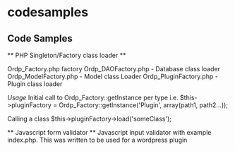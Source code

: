 codesamples
===========

Code Samples
--------------

** PHP Singleton/Factory class loader **

Ordp_Factory.php
factory
Ordp_DAOFactory.php - Database class loader
Ordp_ModelFactory.php - Model class Loader
Ordp_PluginFactory.php - Plugin class loader

*Usage*
Initial call to Ordp_Factory::getInstance per type
i.e. $this->pluginFactory = Ordp_Factory::getInstance('Plugin', array(path1, path2...));

Calling a class
$this->pluginFactory->load('someClass');

** Javascript form validator **
Javascript input validator with example index.php. This was written to be used for a wordpress plugin 
